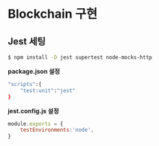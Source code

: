# Blockchain 구현


## Jest 세팅

```sh
$ npm install -D jest supertest node-mocks-http
```

**package.json 설정**
```sh
"scripts":{
    "test:unit":"jest"
}
```

**jest.config.js 설정**

```js
module.exports = {
    testEnvironments:'node',
}
```

